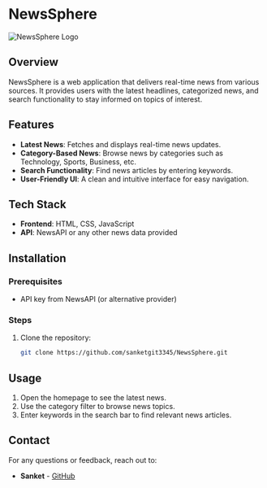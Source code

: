 # NewsSphere

![NewsSphere Logo](https://via.placeholder.com/150)

## Overview
NewsSphere is a web application that delivers real-time news from various sources. It provides users with the latest headlines, categorized news, and search functionality to stay informed on topics of interest.

## Features
- **Latest News**: Fetches and displays real-time news updates.
- **Category-Based News**: Browse news by categories such as Technology, Sports, Business, etc.
- **Search Functionality**: Find news articles by entering keywords.
- **User-Friendly UI**: A clean and intuitive interface for easy navigation.

## Tech Stack
- **Frontend**: HTML, CSS, JavaScript
- **API**: NewsAPI or any other news data provided

## Installation
### Prerequisites
- API key from NewsAPI (or alternative provider)

### Steps
1. Clone the repository:
   ```sh
   git clone https://github.com/sanketgit3345/NewsSphere.git

## Usage
1. Open the homepage to see the latest news.
2. Use the category filter to browse news topics.
3. Enter keywords in the search bar to find relevant news articles.


## Contact
For any questions or feedback, reach out to:
- **Sanket** - [GitHub](https://github.com/sanketgit3345)
